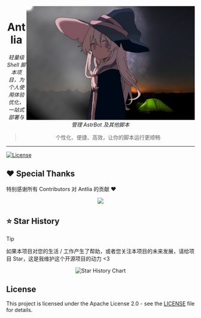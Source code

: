 <!-- 顶部横屏 Logo 右侧显示 -->
<img src="/plpl_cover_20250926062351.jpg" width="450" alt="Antlia" align="right" />

<div align="center">

# Antlia

_轻量级 Shell 脚本项目，为个人使用体验优化，一站式部署与管理 AstrBot 及其他脚本_

> 个性化、便捷、高效，让你的脚本运行更顺畅

</div>

---


[![License](https://img.shields.io/github/license/Astriora/Antlia)](./LICENSE)


## ❤️ Special Thanks

特别感谢所有 Contributors 对 Antlia 的贡献 ❤️

<div style="text-align:center;">
  <a href="https://github.com/Astriora/Antlia/graphs/contributors">
    <img src="https://contrib.rocks/image?repo=Astriora/Antlia" />
  </a>
</div>


## ⭐ Star History

> [!TIP] 
> 如果本项目对您的生活 / 工作产生了帮助，或者您关注本项目的未来发展，请给项目 Star，这是我维护这个开源项目的动力 <3

<div align="center">

![Star History Chart](https://api.star-history.com/svg?repos=Astriora/Antlia&type=Date)
</div>

</details>

## License

This project is licensed under the Apache License 2.0 - see the [LICENSE](LICENSE) file for details.

